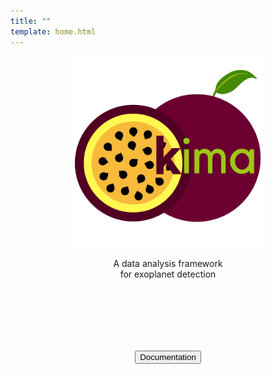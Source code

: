 ```yaml
---
title: ""
template: home.html
---
```


<style>
    /* hide page title */
    .md-typeset h1,
    .md-source-file {
        display: none;
    }
    .hero {
        align-content: center;
        display: flex;
        align-items: center;
        justify-content: center;
        text-align: center;
    }
    .hero img {
        width: 306px;
    }

    .cta-buttons {
        padding-top: 100px;
    }
</style>

<div class="hero">
    <div class="col-lg-4 col-md-6 text-center">
        <div id="element">
          <img src="assets/logo_transparent.png" alt="kima" class="circle-image" />
        </div>
        <!--  -->
        <p class="text-muted wow animated slideInUp" data-wow-delay=".15s">
            A data analysis framework <br /> for exoplanet detection
        </p>
        <!--  -->
        <div class="cta-buttons">
            <a href="docs">
                <button class="md-button md-button--primary">Documentation</button>
            </a>
        </div>
    </div>
</div>
  
